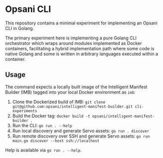 # Opsani CLI

This repository contains a minimal experiment for implementing an Opsani CLI in Golang.

The primary experiment here is implementing a pure Golang CLI orchestrator which wraps around
modules implemented as Docker containers, facilitating a hybrid implementation path where some
code is native Golang and some is written in arbitrary languages executed within a container.

## Usage

The command expects a locally built image of the Intelligent Manifest Builder (IMB) tagged into
your local Docker environment as `imb`:

1. Clone the Dockerized build of IMB: `git clone git@github.com:opsani/intelligent-manifest-builder.git cli-experiments`
2. Build the Docker tag: `docker build -t opsani/intelligent-manifest-builder .`
3. Run the CLI: `go run . --help`
4. Run local discovery and generate Servo assets: `go run . discover`
5. Run remote discovery over  SSH and generate Servo assets: `go run main.go discover --host ssh://localhost`

Help is available via `go run . --help`.
